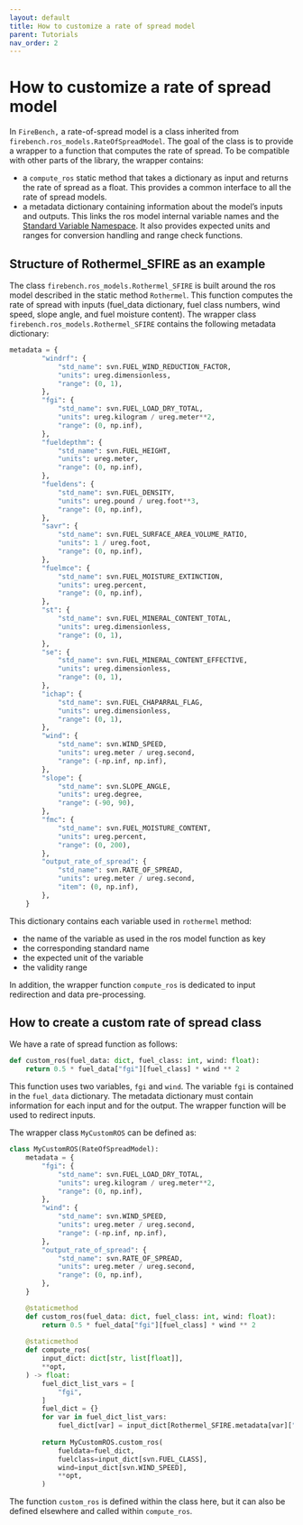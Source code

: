 ```yaml
---
layout: default
title: How to customize a rate of spread model
parent: Tutorials
nav_order: 2
---
```


# How to customize a rate of spread model

In `FireBench,` a rate-of-spread model is a class inherited from `firebench.ros_models.RateOfSpreadModel`.
The goal of the class is to provide a wrapper to a function that computes the rate of spread. To be compatible with other parts of the library, the wrapper contains:
- a `compute_ros` static method that takes a dictionary as input and returns the rate of spread as a float. This provides a common interface to all the rate of spread models.
- a metadata dictionary containing information about the model’s inputs and outputs. This links the ros model internal variable names and the [Standard Variable Namespace](../namespace.md). It also provides expected units and ranges for conversion handling and range check functions.

## Structure of Rothermel_SFIRE as an example


The class `firebench.ros_models.Rothermel_SFIRE` is built around the ros model described in the static method `Rothermel`. This function computes the rate of spread with inputs (fuel_data dictionary, fuel class numbers, wind speed, slope angle, and fuel moisture content).
The wrapper class `firebench.ros_models.Rothermel_SFIRE` contains the following metadata dictionary:

```python
metadata = {
        "windrf": {
            "std_name": svn.FUEL_WIND_REDUCTION_FACTOR,
            "units": ureg.dimensionless,
            "range": (0, 1),
        },
        "fgi": {
            "std_name": svn.FUEL_LOAD_DRY_TOTAL,
            "units": ureg.kilogram / ureg.meter**2,
            "range": (0, np.inf),
        },
        "fueldepthm": {
            "std_name": svn.FUEL_HEIGHT,
            "units": ureg.meter,
            "range": (0, np.inf),
        },
        "fueldens": {
            "std_name": svn.FUEL_DENSITY,
            "units": ureg.pound / ureg.foot**3,
            "range": (0, np.inf),
        },
        "savr": {
            "std_name": svn.FUEL_SURFACE_AREA_VOLUME_RATIO,
            "units": 1 / ureg.foot,
            "range": (0, np.inf),
        },
        "fuelmce": {
            "std_name": svn.FUEL_MOISTURE_EXTINCTION,
            "units": ureg.percent,
            "range": (0, np.inf),
        },
        "st": {
            "std_name": svn.FUEL_MINERAL_CONTENT_TOTAL,
            "units": ureg.dimensionless,
            "range": (0, 1),
        },
        "se": {
            "std_name": svn.FUEL_MINERAL_CONTENT_EFFECTIVE,
            "units": ureg.dimensionless,
            "range": (0, 1),
        },
        "ichap": {
            "std_name": svn.FUEL_CHAPARRAL_FLAG,
            "units": ureg.dimensionless,
            "range": (0, 1),
        },
        "wind": {
            "std_name": svn.WIND_SPEED,
            "units": ureg.meter / ureg.second,
            "range": (-np.inf, np.inf),
        },
        "slope": {
            "std_name": svn.SLOPE_ANGLE,
            "units": ureg.degree,
            "range": (-90, 90),
        },
        "fmc": {
            "std_name": svn.FUEL_MOISTURE_CONTENT,
            "units": ureg.percent,
            "range": (0, 200),
        },
        "output_rate_of_spread": {
            "std_name": svn.RATE_OF_SPREAD,
            "units": ureg.meter / ureg.second,
            "item": (0, np.inf),
        },
    }
```

This dictionary contains each variable used in `rothermel` method:
- the name of the variable as used in the ros model function as key
- the corresponding standard name
- the expected unit of the variable
- the validity range

In addition, the wrapper function `compute_ros` is dedicated to input redirection and data pre-processing.

## How to create a custom rate of spread class

We have a rate of spread function as follows:
```python
def custom_ros(fuel_data: dict, fuel_class: int, wind: float):
    return 0.5 * fuel_data["fgi"][fuel_class] * wind ** 2
```
This function uses two variables, `fgi` and `wind`. The variable `fgi` is contained in the `fuel_data` dictionary.
The metadata dictionary must contain information for each input and for the output. The wrapper function will be used to redirect inputs.

The wrapper class `MyCustomROS` can be defined as:
```python
class MyCustomROS(RateOfSpreadModel):
    metadata = {
        "fgi": {
            "std_name": svn.FUEL_LOAD_DRY_TOTAL,
            "units": ureg.kilogram / ureg.meter**2,
            "range": (0, np.inf),
        },
        "wind": {
            "std_name": svn.WIND_SPEED,
            "units": ureg.meter / ureg.second,
            "range": (-np.inf, np.inf),
        },
        "output_rate_of_spread": {
            "std_name": svn.RATE_OF_SPREAD,
            "units": ureg.meter / ureg.second,
            "range": (0, np.inf),
        },
    }

    @staticmethod
    def custom_ros(fuel_data: dict, fuel_class: int, wind: float):
        return 0.5 * fuel_data["fgi"][fuel_class] * wind ** 2
    
    @staticmethod
    def compute_ros(
        input_dict: dict[str, list[float]],
        **opt,
    ) -> float:
        fuel_dict_list_vars = [
            "fgi",
        ]
        fuel_dict = {}
        for var in fuel_dict_list_vars:
            fuel_dict[var] = input_dict[Rothermel_SFIRE.metadata[var]["std_name"]]
        
        return MyCustomROS.custom_ros(
            fueldata=fuel_dict,
            fuelclass=input_dict[svn.FUEL_CLASS],
            wind=input_dict[svn.WIND_SPEED],
            **opt,
        )
```

The function `custom_ros` is defined within the class here, but it can also be defined elsewhere and called within `compute_ros`.
